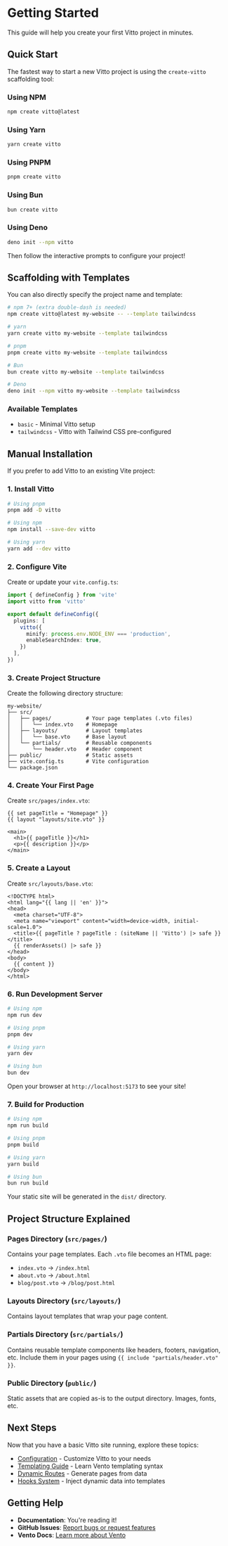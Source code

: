 # Getting Started

This guide will help you create your first Vitto project in minutes.

## Quick Start

The fastest way to start a new Vitto project is using the `create-vitto` scaffolding tool:

### Using NPM

```bash
npm create vitto@latest
```

### Using Yarn

```bash
yarn create vitto
```

### Using PNPM

```bash
pnpm create vitto
```

### Using Bun

```bash
bun create vitto
```

### Using Deno

```bash
deno init --npm vitto
```

Then follow the interactive prompts to configure your project!

## Scaffolding with Templates

You can also directly specify the project name and template:

```bash
# npm 7+ (extra double-dash is needed)
npm create vitto@latest my-website -- --template tailwindcss

# yarn
yarn create vitto my-website --template tailwindcss

# pnpm
pnpm create vitto my-website --template tailwindcss

# Bun
bun create vitto my-website --template tailwindcss

# Deno
deno init --npm vitto my-website --template tailwindcss
```

### Available Templates

- `basic` - Minimal Vitto setup
- `tailwindcss` - Vitto with Tailwind CSS pre-configured

## Manual Installation

If you prefer to add Vitto to an existing Vite project:

### 1. Install Vitto

```bash
# Using pnpm
pnpm add -D vitto

# Using npm
npm install --save-dev vitto

# Using yarn
yarn add --dev vitto
```

### 2. Configure Vite

Create or update your `vite.config.ts`:

```ts
import { defineConfig } from 'vite'
import vitto from 'vitto'

export default defineConfig({
  plugins: [
    vitto({
      minify: process.env.NODE_ENV === 'production',
      enableSearchIndex: true,
    })
  ],
})
```

### 3. Create Project Structure

Create the following directory structure:

```
my-website/
├── src/
│   ├── pages/           # Your page templates (.vto files)
│   │   └── index.vto    # Homepage
│   ├── layouts/         # Layout templates
│   │   └── base.vto     # Base layout
│   └── partials/        # Reusable components
│       └── header.vto   # Header component
├── public/              # Static assets
├── vite.config.ts       # Vite configuration
└── package.json
```

### 4. Create Your First Page

Create `src/pages/index.vto`:

```vento
{{ set pageTitle = "Homepage" }}
{{ layout "layouts/site.vto" }}

<main>
  <h1>{{ pageTitle }}</h1>
  <p>{{ description }}</p>
</main>
```

### 5. Create a Layout

Create `src/layouts/base.vto`:

```vento
<!DOCTYPE html>
<html lang="{{ lang || 'en' }}">
<head>
  <meta charset="UTF-8">
  <meta name="viewport" content="width=device-width, initial-scale=1.0">
  <title>{{ pageTitle ? pageTitle : (siteName || 'Vitto') |> safe }}</title>
  {{ renderAssets() |> safe }}
</head>
<body>
  {{ content }}
</body>
</html>
```

### 6. Run Development Server

```bash
# Using npm
npm run dev

# Using pnpm
pnpm dev

# Using yarn
yarn dev

# Using bun
bun dev
```

Open your browser at `http://localhost:5173` to see your site!

### 7. Build for Production

```bash
# Using npm
npm run build

# Using pnpm
pnpm build

# Using yarn
yarn build

# Using bun
bun run build
```

Your static site will be generated in the `dist/` directory.

## Project Structure Explained

### Pages Directory (`src/pages/`)

Contains your page templates. Each `.vto` file becomes an HTML page:

- `index.vto` → `/index.html`
- `about.vto` → `/about.html`
- `blog/post.vto` → `/blog/post.html`

### Layouts Directory (`src/layouts/`)

Contains layout templates that wrap your page content.

### Partials Directory (`src/partials/`)

Contains reusable template components like headers, footers, navigation, etc. Include them in your pages using `{{ include "partials/header.vto" }}`.

### Public Directory (`public/`)

Static assets that are copied as-is to the output directory. Images, fonts, etc.

## Next Steps

Now that you have a basic Vitto site running, explore these topics:

- [Configuration](./03-configuration.md) - Customize Vitto to your needs
- [Templating Guide](./04-templating.md) - Learn Vento templating syntax
- [Dynamic Routes](./05-dynamic-routes.md) - Generate pages from data
- [Hooks System](./06-hooks.md) - Inject dynamic data into templates

## Getting Help

- **Documentation**: You're reading it!
- **GitHub Issues**: [Report bugs or request features](https://github.com/riipandi/vitto/issues)
- **Vento Docs**: [Learn more about Vento](https://vento.js.org)
